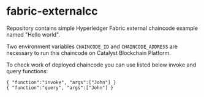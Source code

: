 # fabric-externalcc

Repository contains simple Hyperledger Fabric external chaincode example named "Hello world".

Two environment variables `CHAINCODE_ID` and `CHAINCODE_ADDRESS` are necessary to run this chaincode on Catalyst Blockchain Platform.

To check work of deployed chaincode you can use listed below invoke and query functions:
```
{ "function":"invoke", "args":["John"] }
{ "function":"query", "args":["John"] }
```